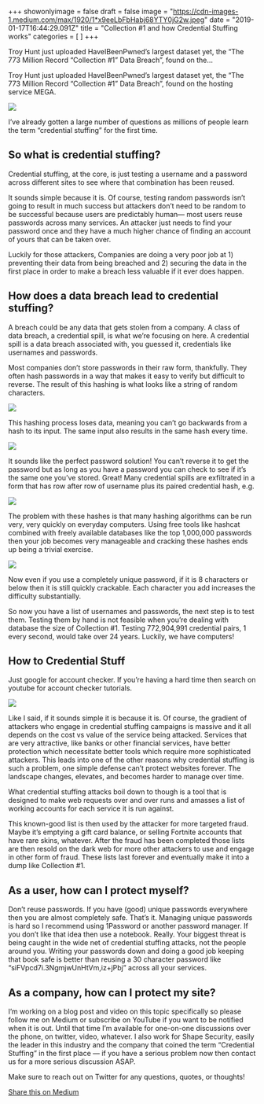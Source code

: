 +++
showonlyimage = false
draft = false
image = "https://cdn-images-1.medium.com/max/1920/1*x9eeLbFbHabj68YTY0jG2w.jpeg"
date = "2019-01-17T16:44:29.091Z"
title = "Collection #1 and how Credential Stuffing works"
categories = [ ]
+++




<span class=subtitle>Troy Hunt just uploaded HaveIBeenPwned’s largest dataset yet, the “The 773 Million Record “Collection #1” Data Breach”, found on the…</span>


<!--more-->

Troy Hunt just uploaded HaveIBeenPwned’s largest dataset yet, the “The 773 Million Record “Collection #1” Data Breach”, found on the hosting service MEGA.

<img style='max-width:100%;' src="https://cdn-images-1.medium.com/max/2230/1*aIn_Mh40thwHSev-xCku4w.png">

I’ve already gotten a large number of questions as millions of people learn the term “credential stuffing” for the first time.


## So what is credential stuffing?


Credential stuffing, at the core, is just testing a username and a password across different sites to see where that combination has been reused.


It sounds simple because it is. Of course, testing random passwords isn’t going to result in much success but attackers don’t need to be random to be successful because users are predictably human— most users reuse passwords across many services. An attacker just needs to find your password once and they have a much higher chance of finding an account of yours that can be taken over.


Luckily for those attackers, Companies are doing a very poor job at 1) preventing their data from being breached and 2) securing the data in the first place in order to make a breach less valuable if it ever does happen.


## How does a data breach lead to credential stuffing?


A breach could be any data that gets stolen from a company. A class of data breach, a credential spill, is what we’re focusing on here. A credential spill is a data breach associated with, you guessed it, credentials like usernames and passwords.


Most companies don’t store passwords in their raw form, thankfully. They often hash passwords in a way that makes it easy to verify but difficult to reverse. The result of this hashing is what looks like a string of random characters.

<img style='max-width:100%;' src="https://cdn-images-1.medium.com/max/2654/1*2PlS4XMmAwRi1RX8lwpHbg.png">

This hashing process loses data, meaning you can’t go backwards from a hash to its input. The same input also results in the same hash every time.

<img style='max-width:100%;' src="https://cdn-images-1.medium.com/max/2654/1*Fq_xEKoIbHajAySbUCT57g.png">

It sounds like the perfect password solution! You can’t reverse it to get the password but as long as you have a password you can check to see if it’s the same one you’ve stored. Great! Many credential spills are exfiltrated in a form that has row after row of username plus its paired credential hash, e.g.

<img style='max-width:100%;' src="https://cdn-images-1.medium.com/max/2654/1*I9AXa8O_-BxeljLu3C776A.png">

The problem with these hashes is that many hashing algorithms can be run very, very quickly on everyday computers. Using free tools like hashcat combined with freely available databases like the top 1,000,000 passwords then your job becomes very manageable and cracking these hashes ends up being a trivial exercise.

<img style='max-width:100%;' src="https://cdn-images-1.medium.com/max/3028/1*PPaycvya2XKbF-DihMnOTw.png">

Now even if you use a completely unique password, if it is 8 characters or below then it is still quickly crackable. Each character you add increases the difficulty substantially.


So now you have a list of usernames and passwords, the next step is to test them. Testing them by hand is not feasible when you’re dealing with database the size of Collection #1. Testing 772,904,991 credential pairs, 1 every second, would take over 24 years. Luckily, we have computers!


## How to Credential Stuff


Just google for account checker. If you’re having a hard time then search on youtube for account checker tutorials.

<img style='max-width:100%;' src="https://cdn-images-1.medium.com/max/2290/1*AZTzwkm6uXw_KNkz_Zc8Xw.png">

Like I said, if it sounds simple it is because it is. Of course, the gradient of attackers who engage in credential stuffing campaigns is massive and it all depends on the cost vs value of the service being attacked. Services that are very attractive, like banks or other financial services, have better protection which necessitate better tools which require more sophisticated attackers. This leads into one of the other reasons why credential stuffing is such a problem, one simple defense can’t protect websites forever. The landscape changes, elevates, and becomes harder to manage over time.


What credential stuffing attacks boil down to though is a tool that is designed to make web requests over and over runs and amasses a list of working accounts for each service it is run against.


This known-good list is then used by the attacker for more targeted fraud. Maybe it’s emptying a gift card balance, or selling Fortnite accounts that have rare skins, whatever. After the fraud has been completed those lists are then resold on the dark web for more other attackers to use and engage in other form of fraud. These lists last forever and eventually make it into a dump like Collection #1.


## As a user, how can I protect myself?


Don’t reuse passwords. If you have (good) unique passwords everywhere then you are almost completely safe. That’s it. Managing unique passwords is hard so I recommend using 1Password or another password manager. If you don’t like that idea then use a notebook. Really. Your biggest threat is being caught in the wide net of credential stuffing attacks, not the people around you. Writing your passwords down and doing a good job keeping that book safe is better than reusing a 30 character password like “siFVpcd7i.3NgmjwUnHtVm,iz+jPbj” across all your services.


## As a company, how can I protect my site?


I’m working on a blog post and video on this topic specifically so please follow me on Medium or subscribe on YouTube if you want to be notified when it is out. Until that time I’m available for one-on-one discussions over the phone, on twitter, video, whatever. I also work for Shape Security, easily the leader in this industry and the company that coined the term “Credential Stuffing” in the first place — if you have a serious problem now then contact us for a more serious discussion ASAP.


Make sure to reach out on Twitter for any questions, quotes, or thoughts!


[Share this on Medium](https://medium.com/@jsoverson/collection-1-and-how-credential-stuffing-works-5429029f4c46)
